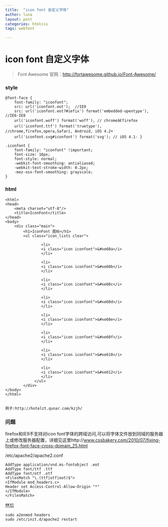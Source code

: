 ```yaml
---
title:  "icon font 自定义字体"
author: luna
layout: post
categories: htmlcss
tags: webfont

---
```


# icon font 自定义字体
> Font Awesome 官网：http://fortawesome.github.io/Font-Awesome/

### style

	@font-face {
		font-family: "iconfont";
		src: url('iconfont.eot');  //IE9 
		src: url('iconfont.eot?#iefix') format('embedded-opentype'), //IE6-IE8 
		url('iconfont.woff') format('woff'), // chromeã€firefox
		url('iconfont.ttf') format('truetype'), //chrome,firefox,opera,Safari, Android, iOS 4.2+
		url('iconfont.svg#iconfont') format('svg'); // iOS 4.1-	}
       
	.iconfont {
		font-family: "iconfont" !important;
		font-size: 16px;
		font-style: normal;
		-webkit-font-smoothing: antialiased;
		-webkit-text-stroke-width: 0.2px;
		-moz-osx-font-smoothing: grayscale;
	}    

### html
	
	<html>
	<head>
	    <meta charset="utf-8"/>
	    <title>IconFont</title>
	</head>
	<body>
	    <div class="main">
	        <h1>IconFont 图标</h1>
	        <ul class="icon_lists clear">
	            
	                <li>
	                <i class="icon iconfont">&#xe60a</i>
	                </li>
	            
	                <li>
	                <i class="icon iconfont">&#xe60b</i>
	                </li>
	            
	                <li>
	                <i class="icon iconfont">&#xe60c</i>
	                </li>
	            
	                <li>
	                <i class="icon iconfont">&#xe60d</i>
	                </li>
	            
	                <li>
	                <i class="icon iconfont">&#xe60e</i>
	                </li>
	            
	                <li>
	                <i class="icon iconfont">&#xe60f</i>
	                </li>
	            
	                <li>
	                <i class="icon iconfont">&#xe610</i>
	                </li>
	            
	                <li>
	                <i class="icon iconfont">&#xe612</i>
	                </li>
	             </ul>
	        </div>
	</body>
	</html>
	
    
    例子:http://hotelzt.qunar.com/kzjh/
    
### 问题
firefox和IE9不支持对icon font字体的跨域访问,可以将字体文件放到同域的服务器上或修改服务器配置，详细见这里http://www.cssbakery.com/2010/07/fixing-firefox-font-face-cross-domain_25.html
	
/etc/apache2/apache2.conf
	
	AddType application/vnd.ms-fontobject .eot
	AddType font/ttf .ttf
	AddType font/otf .otf
	<FilesMatch "\.(ttf|otf|eot)$">
	<IfModule mod_headers.c>
	Header set Access-Control-Allow-Origin "*"
	</IfModule>
	</FilesMatch>
	
然后	

	sudo a2enmod headers
	sudo /etc/init.d/apache2 restart	